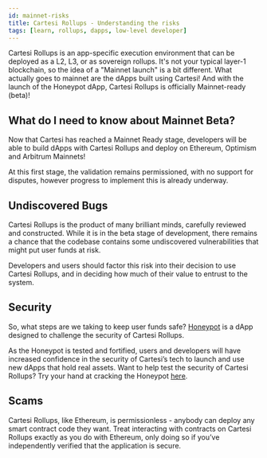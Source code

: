```yaml
---
id: mainnet-risks
title: Cartesi Rollups - Understanding the risks
tags: [learn, rollups, dapps, low-level developer]
---
```


Cartesi Rollups is an app-specific execution environment that can be deployed as a L2, L3, or as sovereign rollups. It's not your typical layer-1 blockchain, so the idea of a "Mainnet launch" is a bit different. What actually goes to mainnet are the dApps built using Cartesi! And with the launch of the Honeypot dApp, Cartesi Rollups is officially Mainnet-ready (beta)!

## What do I need to know about Mainnet Beta?

Now that Cartesi has reached a Mainnet Ready stage, developers will be able to build dApps with Cartesi Rollups and deploy on Ethereum, Optimism and Arbitrum Mainnets!

At this first stage, the validation remains permissioned, with no support for disputes, however progress to implement this is already underway.

## Undiscovered Bugs

Cartesi Rollups is the product of many brilliant minds, carefully reviewed and constructed. While it is in the beta stage of development, there remains a chance that the codebase contains some undiscovered vulnerabilities that might put user funds at risk.

Developers and users should factor this risk into their decision to use Cartesi Rollups, and in deciding how much of their value to entrust to the system.

## Security

So, what steps are we taking to keep user funds safe? [Honeypot](https://honeypot.cartesi.io/) is a dApp designed to challenge the security of Cartesi Rollups.

As the Honeypot is tested and fortified, users and developers will have increased confidence in the security of Cartesi’s tech to launch and use new dApps that hold real assets. Want to help test the security of Cartesi Rollups? Try your hand at cracking the Honeypot [here](https://honeypot.cartesi.io/).

## Scams

Cartesi Rollups, like Ethereum, is permissionless - anybody can deploy any smart contract code they want. Treat interacting with contracts on Cartesi Rollups exactly as you do with Ethereum, only doing so if you’ve independently verified that the application is secure.
